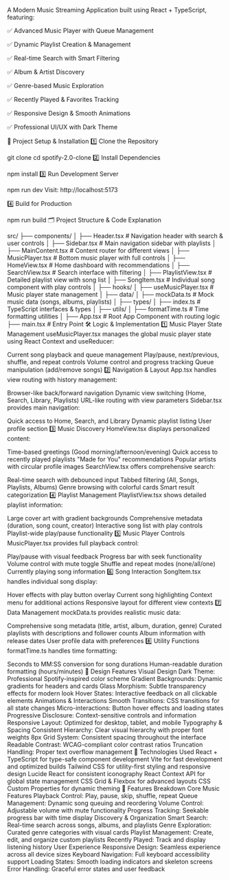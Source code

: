 A Modern Music Streaming Application built using React + TypeScript, featuring:

✅ Advanced Music Player with Queue Management

✅ Dynamic Playlist Creation & Management

✅ Real-time Search with Smart Filtering

✅ Album & Artist Discovery

✅ Genre-based Music Exploration

✅ Recently Played & Favorites Tracking

✅ Responsive Design & Smooth Animations

✅ Professional UI/UX with Dark Theme

🚀 Project Setup & Installation
1️⃣ Clone the Repository

git clone <your-repository-url>
cd spotify-2.0-clone
2️⃣ Install Dependencies

npm install
3️⃣ Run Development Server

npm run dev
Visit: http://localhost:5173

4️⃣ Build for Production

npm run build
🗂 Project Structure & Code Explanation

src/
├── components/
│   ├── Header.tsx           # Navigation header with search & user controls
│   ├── Sidebar.tsx          # Main navigation sidebar with playlists
│   ├── MainContent.tsx      # Content router for different views
│   ├── MusicPlayer.tsx      # Bottom music player with full controls
│   ├── HomeView.tsx         # Home dashboard with recommendations
│   ├── SearchView.tsx       # Search interface with filtering
│   ├── PlaylistView.tsx     # Detailed playlist view with song list
│   ├── SongItem.tsx         # Individual song component with play controls
│
├── hooks/
│   ├── useMusicPlayer.tsx   # Music player state management
│
├── data/
│   ├── mockData.ts          # Mock music data (songs, albums, playlists)
│
├── types/
│   ├── index.ts             # TypeScript interfaces & types
│
├── utils/
│   ├── formatTime.ts        # Time formatting utilities
│
├── App.tsx                  # Root App Component with routing logic
├── main.tsx                 # Entry Point
🛠️ Logic & Implementation
1️⃣ Music Player State Management
useMusicPlayer.tsx manages the global music player state using React Context and useReducer:

Current song playback and queue management
Play/pause, next/previous, shuffle, and repeat controls
Volume control and progress tracking
Queue manipulation (add/remove songs)
2️⃣ Navigation & Layout
App.tsx handles view routing with history management:

Browser-like back/forward navigation
Dynamic view switching (Home, Search, Library, Playlists)
URL-like routing with view parameters
Sidebar.tsx provides main navigation:

Quick access to Home, Search, and Library
Dynamic playlist listing
User profile section
3️⃣ Music Discovery
HomeView.tsx displays personalized content:

Time-based greetings (Good morning/afternoon/evening)
Quick access to recently played playlists
"Made for You" recommendations
Popular artists with circular profile images
SearchView.tsx offers comprehensive search:

Real-time search with debounced input
Tabbed filtering (All, Songs, Playlists, Albums)
Genre browsing with colorful cards
Smart result categorization
4️⃣ Playlist Management
PlaylistView.tsx shows detailed playlist information:

Large cover art with gradient backgrounds
Comprehensive metadata (duration, song count, creator)
Interactive song list with play controls
Playlist-wide play/pause functionality
5️⃣ Music Player Controls
MusicPlayer.tsx provides full playback control:

Play/pause with visual feedback
Progress bar with seek functionality
Volume control with mute toggle
Shuffle and repeat modes (none/all/one)
Currently playing song information
6️⃣ Song Interaction
SongItem.tsx handles individual song display:

Hover effects with play button overlay
Current song highlighting
Context menu for additional actions
Responsive layout for different view contexts
7️⃣ Data Management
mockData.ts provides realistic music data:

Comprehensive song metadata (title, artist, album, duration, genre)
Curated playlists with descriptions and follower counts
Album information with release dates
User profile data with preferences
8️⃣ Utility Functions
formatTime.ts handles time formatting:

Seconds to MM:SS conversion for song durations
Human-readable duration formatting (hours/minutes)
🎨 Design Features
Visual Design
Dark Theme: Professional Spotify-inspired color scheme
Gradient Backgrounds: Dynamic gradients for headers and cards
Glass Morphism: Subtle transparency effects for modern look
Hover States: Interactive feedback on all clickable elements
Animations & Interactions
Smooth Transitions: CSS transitions for all state changes
Micro-interactions: Button hover effects and loading states
Progressive Disclosure: Context-sensitive controls and information
Responsive Layout: Optimized for desktop, tablet, and mobile
Typography & Spacing
Consistent Hierarchy: Clear visual hierarchy with proper font weights
8px Grid System: Consistent spacing throughout the interface
Readable Contrast: WCAG-compliant color contrast ratios
Truncation Handling: Proper text overflow management
🧩 Technologies Used
React + TypeScript for type-safe component development
Vite for fast development and optimized builds
Tailwind CSS for utility-first styling and responsive design
Lucide React for consistent iconography
React Context API for global state management
CSS Grid & Flexbox for advanced layouts
CSS Custom Properties for dynamic theming
🎵 Features Breakdown
Core Music Features
Playback Control: Play, pause, skip, shuffle, repeat
Queue Management: Dynamic song queuing and reordering
Volume Control: Adjustable volume with mute functionality
Progress Tracking: Seekable progress bar with time display
Discovery & Organization
Smart Search: Real-time search across songs, albums, and playlists
Genre Exploration: Curated genre categories with visual cards
Playlist Management: Create, edit, and organize custom playlists
Recently Played: Track and display listening history
User Experience
Responsive Design: Seamless experience across all device sizes
Keyboard Navigation: Full keyboard accessibility support
Loading States: Smooth loading indicators and skeleton screens
Error Handling: Graceful error states and user feedback